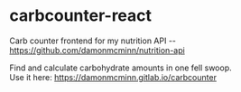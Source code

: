 # carbcounter-react
Carb counter frontend for my nutrition API -- https://github.com/damonmcminn/nutrition-api

Find and calculate carbohydrate amounts in one fell swoop.  
Use it here: https://damonmcminn.gitlab.io/carbcounter
